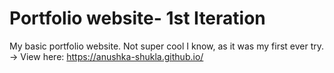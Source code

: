 # Portfolio website- 1st Iteration
My basic portfolio website. Not super cool I know, as it was my first ever try.
-> View here: https://anushka-shukla.github.io/
